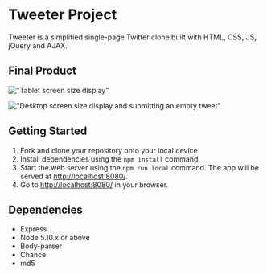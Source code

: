 # Tweeter Project

Tweeter is a simplified single-page Twitter clone built with HTML, CSS, JS, jQuery and AJAX.

## Final Product

!["Tablet screen size display"]()

!["Desktop screen size display and submitting an empty tweet"]()


## Getting Started

1. Fork and clone your repository onto your local device.
2. Install dependencies using the `npm install` command.
3. Start the web server using the `npm run local` command. The app will be served at <http://localhost:8080/>.
4. Go to <http://localhost:8080/> in your browser.

## Dependencies

- Express
- Node 5.10.x or above
- Body-parser
- Chance
- md5
